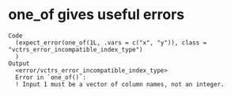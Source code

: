 # one_of gives useful errors

    Code
      (expect_error(one_of(1L, .vars = c("x", "y")), class = "vctrs_error_incompatible_index_type")
      )
    Output
      <error/vctrs_error_incompatible_index_type>
      Error in `one_of()`:
      ! Input 1 must be a vector of column names, not an integer.

